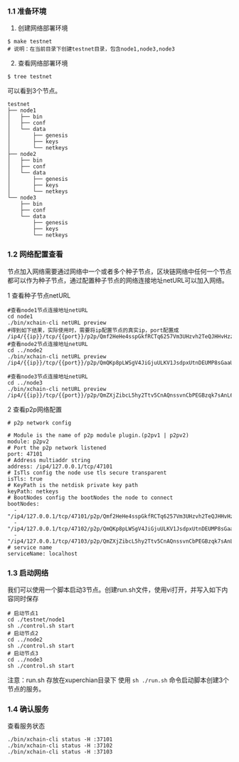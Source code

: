 ### 1.1 准备环境
1. 创建网络部署环境
```
$ make testnet
# 说明：在当前目录下创建testnet目录，包含node1,node3,node3
```
2. 查看网络部署环境
```
$ tree testnet
```
可以看到3个节点。
```
testnet
├── node1
│   ├── bin
│   ├── conf
│   └── data
│       ├── genesis
│       ├── keys
│       └── netkeys
├── node2
│   ├── bin
│   ├── conf
│   └── data
│       ├── genesis
│       ├── keys
│       └── netkeys
└── node3
    ├── bin
    ├── conf
    └── data
        ├── genesis
        ├── keys
        └── netkeys
```

### 1.2 网络配置查看
节点加入网络需要通过网络中一个或者多个种子节点，区块链网络中任何一个节点都可以作为种子节点，通过配置种子节点的网络连接地址netURL可以加入网络。

1 查看种子节点netURL
```
#查看node1节点连接地址netURL
cd node1
./bin/xchain-cli netURL preview
#得到如下结果，实际使用时，需要将ip配置节点的真实ip，port配置成
/ip4/{{ip}}/tcp/{{port}}/p2p/Qmf2HeHe4sspGkfRCTq6257Vm3UHzvh2TeQJHHvHzzuFw6
#查看node2节点连接地址netURL
cd ../node2
./bin/xchain-cli netURL preview
/ip4/{{ip}}/tcp/{{port}}/p2p/QmQKp8pLWSgV4JiGjuULKV1JsdpxUtnDEUMP8sGaaUbwVL

#查看node3节点连接地址netURL
cd ../node3
./bin/xchain-cli netURL preview
/ip4/{{ip}}/tcp/{{port}}/p2p/QmZXjZibcL5hy2Ttv5CnAQnssvnCbPEGBzqk7sAnL69R1E
```
2 查看p2p网络配置
```
# p2p network config

# Module is the name of p2p module plugin.(p2pv1 | p2pv2)
module: p2pv2
# Port the p2p network listened
port: 47101
# Address multiaddr string
address: /ip4/127.0.0.1/tcp/47101
# IsTls config the node use tls secure transparent
isTls: true
# KeyPath is the netdisk private key path
keyPath: netkeys
# BootNodes config the bootNodes the node to connect
bootNodes:
  - "/ip4/127.0.0.1/tcp/47101/p2p/Qmf2HeHe4sspGkfRCTq6257Vm3UHzvh2TeQJHHvHzzuFw6"
  - "/ip4/127.0.0.1/tcp/47102/p2p/QmQKp8pLWSgV4JiGjuULKV1JsdpxUtnDEUMP8sGaaUbwVL"
  - "/ip4/127.0.0.1/tcp/47103/p2p/QmZXjZibcL5hy2Ttv5CnAQnssvnCbPEGBzqk7sAnL69R1E"
# service name
serviceName: localhost
```

### 1.3 启动网络
我们可以使用一个脚本启动3节点。创建run.sh文件，使用vi打开，并写入如下内容同时保存
```
# 启动节点1
cd ./testnet/node1
sh ./control.sh start
# 启动节点2
cd ../node2
sh ./control.sh start
# 启动节点3
cd ../node3
sh ./control.sh start
```
注意：run.sh 存放在xuperchian目录下
使用 ``` sh ./run.sh ``` 命令启动脚本创建3个节点的服务。

### 1.4 确认服务
查看服务状态
```
./bin/xchain-cli status -H :37101
./bin/xchain-cli status -H :37102
./bin/xchain-cli status -H :37103
```